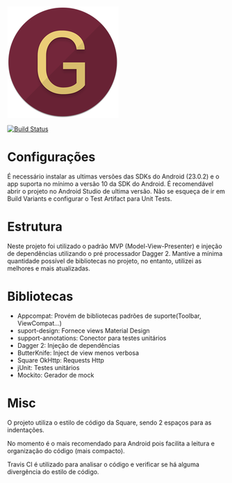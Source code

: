 ![Logo 1][1]

[![Build Status](https://api.travis-ci.org/ppamorim/Ghibli.svg?branch=master)](https://travis-ci.org/ppamorim/Ghibli)

# Configurações

  É necessário instalar as ultimas versões das SDKs do Android (23.0.2) e o app suporta no mínimo a versão 10 da SDK do Android. É recomendável abrir o projeto no Android Studio de ultima versão.
  Não se esqueça de ir em Build Variants e configurar o Test Artifact para Unit Tests.

# Estrutura

Neste projeto foi utilizado o padrão MVP (Model-View-Presenter) e injeção de dependências utilizando o pré processador Dagger 2.
Mantive a mínima quantidade possível de bibliotecas no projeto, no entanto, utilizei as melhores e mais atualizadas.

# Bibliotecas

 - Appcompat: Provém de bibliotecas padrões de suporte(Toolbar, ViewCompat...)
 - suport-design: Fornece views Material Design
 - support-annotations: Conector para testes unitários
 - Dagger 2: Injeção de dependências
 - ButterKnife: Inject de view menos verbosa
 - Square OkHttp: Requests Http
 - jUnit: Testes unitários
 - Mockito: Gerador de mock

# Misc

O projeto utiliza o estilo de código da Square, sendo 2 espaços para as indentações.

No momento é o mais recomendado para Android pois facilita a leitura e organização do código (mais compacto).

Travis CI é utilizado para analisar o código e verificar se há alguma divergência do estilo de código.

[1]: ./art/ghibli_logo_github.png
